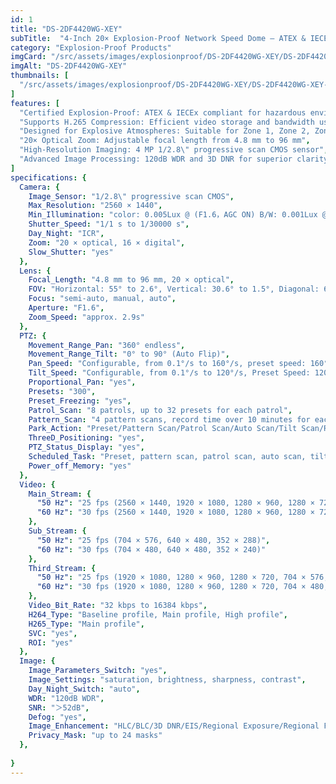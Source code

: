 ```yaml
---
id: 1
title: "DS-2DF4420WG-XEY"
subTitle:  "4-Inch 20× Explosion-Proof Network Speed Dome – ATEX & IECEx Certified"
category: "Explosion-Proof Products"
imgCard: "/src/assets/images/explosionproof/DS-2DF4420WG-XEY/DS-2DF4420WG-XEY-1.png"
imgAlt: "DS-2DF4420WG-XEY"
thumbnails: [
  "/src/assets/images/explosionproof/DS-2DF4420WG-XEY/DS-2DF4420WG-XEY-1.png",
]
features: [
  "Certified Explosion-Proof: ATEX & IECEx compliant for hazardous environments",
  "Supports H.265 Compression: Efficient video storage and bandwidth usage",
  "Designed for Explosive Atmospheres: Suitable for Zone 1, Zone 2, Zone 21, and Zone 22",
  "20× Optical Zoom: Adjustable focal length from 4.8 mm to 96 mm",
  "High-Resolution Imaging: 4 MP 1/2.8\" progressive scan CMOS sensor",
  "Advanced Image Processing: 120dB WDR and 3D DNR for superior clarity"
]
specifications: {
  Camera: {
    Image_Sensor: "1/2.8\" progressive scan CMOS",
    Max_Resolution: "2560 × 1440",
    Min_Illumination: "color: 0.005Lux @ (F1.6，AGC ON) B/W: 0.001Lux @ (F1.6, AGC ON)",
    Shutter_Speed: "1/1 s to 1/30000 s",
    Day_Night: "ICR",
    Zoom: "20 × optical, 16 × digital",
    Slow_Shutter: "yes"
  },
  Lens: {
    Focal_Length: "4.8 mm to 96 mm, 20 × optical",
    FOV: "Horizontal: 55° to 2.6°, Vertical: 30.6° to 1.5°, Diagonal: 60.5° to 3°",
    Focus: "semi-auto, manual, auto",
    Aperture: "F1.6",
    Zoom_Speed: "approx. 2.9s"
  },
  PTZ: {
    Movement_Range_Pan: "360° endless",
    Movement_Range_Tilt: "0° to 90° (Auto Flip)",
    Pan_Speed: "Configurable, from 0.1°/s to 160°/s, preset speed: 160°/s",
    Tilt_Speed: "Configurable, from 0.1°/s to 120°/s, Preset Speed: 120°/s",
    Proportional_Pan: "yes",
    Presets: "300",
    Preset_Freezing: "yes",
    Patrol_Scan: "8 patrols, up to 32 presets for each patrol",
    Pattern_Scan: "4 pattern scans, record time over 10 minutes for each scan",
    Park_Action: "Preset/Pattern Scan/Patrol Scan/Auto Scan/Tilt Scan/Random Scan/Frame Scan/Panorama Scan",
    ThreeD_Positioning: "yes",
    PTZ_Status_Display: "yes",
    Scheduled_Task: "Preset, pattern scan, patrol scan, auto scan, tilt scan, random scan, frame scan, panorama scan, dome reboot, dome adjust, aux output",
    Power_off_Memory: "yes"
  },
  Video: {
    Main_Stream: {
      "50 Hz": "25 fps (2560 × 1440, 1920 × 1080, 1280 × 960, 1280 × 720)",
      "60 Hz": "30 fps (2560 × 1440, 1920 × 1080, 1280 × 960, 1280 × 720)"
    },
    Sub_Stream: {
      "50 Hz": "25 fps (704 × 576, 640 × 480, 352 × 288)",
      "60 Hz": "30 fps (704 × 480, 640 × 480, 352 × 240)"
    },
    Third_Stream: {
      "50 Hz": "25 fps (1920 × 1080, 1280 × 960, 1280 × 720, 704 × 576, 640 × 480, 352 × 288)",
      "60 Hz": "30 fps (1920 × 1080, 1280 × 960, 1280 × 720, 704 × 480, 640 × 480, 352 × 240)"
    },
    Video_Bit_Rate: "32 kbps to 16384 kbps",
    H264_Type: "Baseline profile, Main profile, High profile",
    H265_Type: "Main profile",
    SVC: "yes",
    ROI: "yes"
  },
  Image: {
    Image_Parameters_Switch: "yes",
    Image_Settings: "saturation, brightness, sharpness, contrast",
    Day_Night_Switch: "auto",
    WDR: "120dB WDR",
    SNR: "＞52dB",
    Defog: "yes",
    Image_Enhancement: "HLC/BLC/3D DNR/EIS/Regional Exposure/Regional Focus",
    Privacy_Mask: "up to 24 masks"
  },
  
}
---
```


